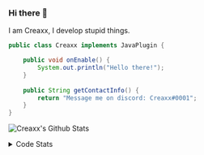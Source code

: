 ### Hi there 👋

I am Creaxx, I develop stupid things. 

```java
public class Creaxx implements JavaPlugin {

    public void onEnable() {
        System.out.println("Hello there!");
    }
    
    public String getContactInfo() {
        return "Message me on discord: Creaxx#0001";
    }
}
```

![Creaxx's Github Stats](https://github-readme-stats.vercel.app/api?username=CreaxxOG&show_icons=true&theme=dark&count_private=true)

<details>
  <summary>Code Stats</summary>

<!--START_SECTION:waka-->
![Code Time](http://img.shields.io/badge/Code%20Time-925%20hrs%2038%20mins-blue)

![Lines of code](https://img.shields.io/badge/From%20Hello%20World%20I%27ve%20Written-2%20Thousand%20lines%20of%20code-blue)

**🐱 My GitHub Data** 

> 🏆 631 Contributions in the Year 2022
 > 
> 📦 231.3 kB Used in GitHub's Storage 
 > 
> 🚫 Not Opted to Hire
 > 
> 📜 3 Public Repositories 
 > 
> 🔑 3 Private Repositories  
 > 
**I'm an Early 🐤** 

```text
🌞 Morning    15 commits     █░░░░░░░░░░░░░░░░░░░░░░░░   3.58% 
🌆 Daytime    199 commits    ███████████░░░░░░░░░░░░░░   47.49% 
🌃 Evening    185 commits    ███████████░░░░░░░░░░░░░░   44.15% 
🌙 Night      20 commits     █░░░░░░░░░░░░░░░░░░░░░░░░   4.77%

```
📅 **I'm Most Productive on Wednesday** 

```text
Monday       51 commits     ███░░░░░░░░░░░░░░░░░░░░░░   12.17% 
Tuesday      67 commits     ████░░░░░░░░░░░░░░░░░░░░░   15.99% 
Wednesday    71 commits     ████░░░░░░░░░░░░░░░░░░░░░   16.95% 
Thursday     51 commits     ███░░░░░░░░░░░░░░░░░░░░░░   12.17% 
Friday       47 commits     ██░░░░░░░░░░░░░░░░░░░░░░░   11.22% 
Saturday     61 commits     ███░░░░░░░░░░░░░░░░░░░░░░   14.56% 
Sunday       71 commits     ████░░░░░░░░░░░░░░░░░░░░░   16.95%

```


📊 **This Week I Spent My Time On** 

```text
💬 Programming Languages: 
Java                     6 hrs 5 mins        ██████████████████████░░░   88.98% 
Kotlin                   27 mins             █░░░░░░░░░░░░░░░░░░░░░░░░   6.76% 
XML                      13 mins             ░░░░░░░░░░░░░░░░░░░░░░░░░   3.26% 
GitIgnore file           2 mins              ░░░░░░░░░░░░░░░░░░░░░░░░░   0.73% 
PHP                      0 secs              ░░░░░░░░░░░░░░░░░░░░░░░░░   0.11%

🔥 Editors: 
IntelliJ                 6 hrs 50 mins       █████████████████████████   100.0%

```

**I Mostly Code in Java** 

```text
Java                     6 repos             ███████████████░░░░░░░░░░   60.0% 
Kotlin                   3 repos             ███████░░░░░░░░░░░░░░░░░░   30.0% 
EJS                      1 repo              ██░░░░░░░░░░░░░░░░░░░░░░░   10.0%

```



 Last Updated on 16/10/2022 12:52:15 UTC
<!--END_SECTION:waka-->
</details>
